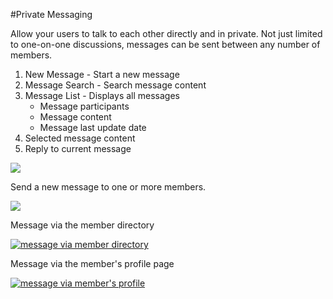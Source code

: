 #Private Messaging

Allow your users to talk to each other directly and in private. Not just limited to one-on-one discussions, messages can be sent between any number of members.

1.  New Message - Start a new message
2.  Message Search - Search message content
3.  Message List - Displays all messages
    *   Message participants
    *   Message content
    *   Message last update date
4.  Selected message content
5.  Reply to current message

[![](https://www.buddyboss.com/resources/wp-content/uploads/2019/03/messages-1024x512.jpg)](https://www.buddyboss.com/resources/wp-content/uploads/2019/03/messages.jpg)

Send a new message to one or more members.

[![](https://www.buddyboss.com/resources/wp-content/uploads/2019/01/privatemessage3-1-1024x610.jpg)](https://www.buddyboss.com/resources/wp-content/uploads/2019/01/privatemessage3-1.jpg)

Message via the member directory

[![message via member directory](https://www.buddyboss.com/resources/wp-content/uploads/2019/01/privatemessage1-1024x563.jpg)](https://www.buddyboss.com/resources/wp-content/uploads/2019/01/privatemessage1.jpg)

Message via the member's profile page

[![message via member's profile](https://www.buddyboss.com/resources/wp-content/uploads/2019/01/privatemessage2-1024x697.jpg)](https://www.buddyboss.com/resources/wp-content/uploads/2019/01/privatemessage2.jpg)